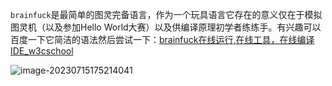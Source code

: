 `brainfuck`是最简单的图灵完备语言，作为一个玩具语言它存在的意义仅在于模拟图灵机（以及参加Hello World大赛）以及供编译原理初学者练练手。有兴趣可以百度一下它简洁的语法然后尝试一下：[brainfuck在线运行,在线工具，在线编译IDE_w3cschool](https://www.w3cschool.cn/tryrun/runcode?lang=brainfuck)

![image-20230715175214041](D:\Deskstop\JackhowMichael\image-20230715175214041.png)